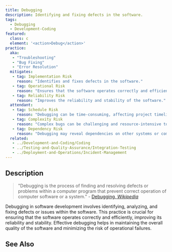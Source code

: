 ```yaml
---
title: Debugging
description: Identifying and fixing defects in the software.
tags: 
  - Debugging
  - Development-Coding
featured: 
  class: c
  element: '<action>Debug</action>'
practice:
  aka: 
   - "Troubleshooting"
   - "Bug Fixing"
   - "Error Resolution"
  mitigates:
   - tag: Implementation Risk
     reason: "Identifies and fixes defects in the software."
   - tag: Operational Risk
     reason: "Ensures that the software operates correctly and efficiently."
   - tag: Reliability Risk
     reason: "Improves the reliability and stability of the software."
  attendant:
   - tag: Schedule Risk
     reason: "Debugging can be time-consuming, affecting project timelines."
   - tag: Complexity Risk
     reason: "Complex bugs can be challenging and resource-intensive to resolve."
   - tag: Dependency Risk
     reason: "Debugging may reveal dependencies on other systems or components."
  related:
   - ../Development-and-Coding/Coding
   - ../Testing-and-Quality-Assurance/Integration-Testing
   - ../Deployment-and-Operations/Incident-Management
---
```


<PracticeIntro details={frontMatter} /> 

## Description

> "Debugging is the process of finding and resolving defects or problems within a computer program that prevent correct operation of computer software or a system." - [Debugging, _Wikipedia_](https://en.wikipedia.org/wiki/Debugging)

Debugging in software development involves identifying, analyzing, and fixing defects or issues within the software. This practice is crucial for ensuring that the software operates correctly and efficiently, improving its reliability and stability. Effective debugging helps in maintaining the overall quality of the software and minimizing the risk of operational failures.

## See Also

<TagList tag="Debugging" />
